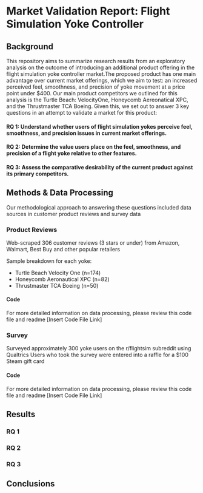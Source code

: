 # Market Validation Report: Flight Simulation Yoke Controller

## Background

This repository aims to summarize research results from an exploratory analysis on the outcome of introducing an additional product offering in the flight simulation yoke controller market.The proposed product has one main advantage over current market offerings, which we aim to test: an increased perceived feel, smoothness, and precision of yoke movement at a price point under $400. Our main product competitors we outlined for this analysis is the Turtle Beach: VelocityOne, Honeycomb Aereonatical XPC, and the Thrustmaster TCA Boeing. Given this, we set out to answer 3 key questions in an attempt to validate a market for this product:

#### RQ 1: Understand whether users of flight simulation yokes perceive feel, smoothness, and precision issues in current market offerings.​
#### RQ 2: Determine the value users place on the feel, smoothness, and precision of a flight yoke relative to other features.​
#### RQ 3: Assess the comparative desirability of the current product against its primary competitors.​

## Methods & Data Processing
Our methodological approach to answering these questions included data sources in customer product reviews and survey data

### Product Reviews 
Web-scraped 306 customer reviews (3 stars or under) from Amazon, Walmart, Best Buy and other popular retailers​

Sample breakdown for each yoke:​
- Turtle Beach Velocity One (n=174) ​
- Honeycomb Aeronautical XPC (n=82)​
- Thrustmaster TCA Boeing (n=50)

#### Code
For more detailed information on data processing, please review this code file and readme
[Insert Code File Link]

### Survey
Surveyed approximately 300 yoke users on the r/flightsim subreddit using Qualtrics​
Users who took the survey were entered into a raffle for a $100 Steam gift card​

#### Code
For more detailed information on data processing, please review this code file and readme
[Insert Code File Link]


## Results 

### RQ 1

### RQ 2

### RQ 3

## Conclusions
